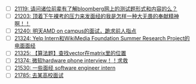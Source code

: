 - [ ] [21119: 请问诸位前辈有了解bloomberg网上的测试题形式和内容的么？](http://instant.1point3acres.com/thread/21119)
- [ ] [21203: 顶着下午裸考的压力来发面经的我是怎样一种大无畏的奉献精神啊！！](http://instant.1point3acres.com/thread/21203)
- [ ] [21240: 明天AMD on campus的面试，跪求前人指点](http://instant.1point3acres.com/thread/21240)
- [ ] [21324: Yelp Intern和WikiMedia Foundation Summer Research Project的电面面经](http://instant.1point3acres.com/thread/21324)
- [ ] [21325: 【算法题】查找vector在matrix里的位置](http://instant.1point3acres.com/thread/21325)
- [ ] [21374: 微软hardware phone interview！！求救](http://instant.1point3acres.com/thread/21374)
- [ ] [21530: 一些面经 software engineer intern](http://instant.1point3acres.com/thread/21530)
- [ ] [21785: 去某高校面试](http://instant.1point3acres.com/thread/21785)
